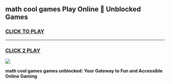
## math cool games Play Online 👋 Unblocked Games
<h3>
<a href="https://news.freeplayer.one?title=math_cool_games&ref=17CMG">CLICK TO PLAY</a></h3>
<hr>

<h3>
<a href="https://news.freeplayer.one?title=math_cool_games&ref=17CMG">CLICK 2 PLAY</a>
  
</h3>

<a href="https://news.freeplayer.one?title=math_cool_games&ref=17CMG/"><img src="https://clearcache.store/games.png"></a>


**math cool games games unblocked: Your Gateway to Fun and Accessible Online Gaming**
